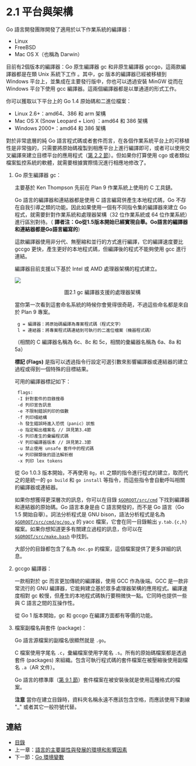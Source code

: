 # 2.1 平台與架構

Go 語言開發團隊開發了適用於以下作業系統的編譯器：

- Linux
- FreeBSD
- Mac OS X（也稱為 Darwin）

目前有2個版本的編譯器：Go 原生編譯器 gc 和非原生編譯器 gccgo，這兩款編譯器都是在類 Unix 系統下工作 。其中，gc 版本的編譯器已經被移植到 Windows 平台上，並集成在主要發行版中，你也可以透過安裝 MinGW 從而在 Windows 平台下使用 gcc 編譯器。這兩個編譯器都是以單通道的形式工作。

你可以獲取以下平台上的 Go 1.4 原始碼和二進位檔案：

- Linux 2.6+：amd64、386 和 arm 架構
- Mac OS X (Snow Leopard + Lion) ：amd64 和 386 架構
- Windows 2000+：amd64 和 386 架構

對於非常底層的純 Go 語言程式碼或者套件而言，在各個作業系統平台上的可移植性是非常強的，只需要將原始碼複製到相應平台上進行編譯即可，或者可以使用交叉編譯來建立目標平台的應用程式（[第 2.2 節](02.2.md)）。但如果你打算使用 cgo 或者類似檔案監控系統的軟體，就需要根據實際情況進行相應地修改了。

1. Go 原生編譯器 gc：

	主要基於 Ken Thompson 先前在 Plan 9 作業系統上使用的 C 工具鏈。

    Go 語言的編譯器和連結器都是使用 C 語言編寫併產生本地程式碼，Go 不存在自我引導之類的功能。因此如果使用一個有不同指令集的編譯器來建立 Go 程式，就需要針對作業系統和處理器架構（32 位作業系統或 64 位作業系統）進行區別對待。（ **譯者注：Go從1.5版本開始已經實現自舉。Go語言的編譯器和連結器都是Go語言編寫的**）

	這款編譯器使用非分代、無壓縮和並行的方式進行編譯，它的編譯速度要比 gccgo 更快，產生更好的本地程式碼，但編譯後的程式不能夠使用 gcc 進行連結。

	編譯器目前支援以下基於 Intel 或 AMD 處理器架構的程式建立。

	![](images/2.1.gc.jpg?raw=true)

	<center>圖2.1 gc 編譯器支援的處理器架構</center>

	當你第一次看到這套命名系統的時候你會覺得很奇葩，不過這些命名都是來自於 Plan 9 專案。

		g = 編譯器：將原始碼編譯為專案程式碼（程式文字）
		l = 連結器：將專案程式碼連結到可執行的二進位檔案（機器程式碼）

	（相關的 C 編譯器名稱為 6c、8c 和 5c，相關的彙編器名稱為 6a、8a 和 5a）

	**標記 (Flags)** 是指可以透過指令行設定可選引數來影響編譯器或連結器的建立過程或得到一個特殊的目標結果。

	可用的編譯器標記如下：

		flags:
		-I 針對套件的目錄搜尋
		-d 列印宣告訊息
		-e 不限制錯誤列印的個數
		-f 列印棧結構
		-h 發生錯誤時進入恐慌（panic）狀態
		-o 指定輸出檔案名 // 詳見第3.4節
		-S 列印產生的彙編程式碼
		-V 列印編譯器版本 // 詳見第2.3節
		-u 禁止使用 unsafe 套件中的程式碼
		-w 列印歸類後的語法解析樹
		-x 列印 lex tokens

	從 Go 1.0.3 版本開始，不再使用 `8g`，`8l` 之類的指令進行程式的建立，取而代之的是統一的 `go build` 和 `go install` 等指令，而這些指令會自動呼叫相關的編譯器或連結器。


	如果你想獲得更深層次的訊息，你可以在目錄 [`$GOROOT/src/cmd`](https://github.com/golang/go/tree/master/src/cmd) 下找到編譯器和連結器的原始碼。Go 語言本身是由 C 語言開發的，而不是 Go 語言（Go 1.5 開始自舉）。詞法分析程式是 GNU bison，語法分析程式是名為 [`$GOROOT/src/cmd/gc/go.y`](https://github.com/golang/go/blob/master/src%2Fcmd%2Finternal%2Fgc%2Fgo.y) 的 yacc 檔案，它會在同一目錄輸出 `y.tab.{c,h}` 檔案。如果你想知道更多有關建立過程的訊息，你可以在 [`$GOROOT/src/make.bash`](https://github.com/golang/go/blob/master/src/make.bash) 中找到。

	大部分的目錄都包含了名為 `doc.go` 的檔案，這個檔案提供了更多詳細的訊息。

2. gccgo 編譯器：

	一款相對於 gc 而言更加傳統的編譯器，使用 GCC 作為後端。GCC 是一款非常流行的 GNU 編譯器，它能夠建立基於眾多處理器架構的應用程式。編譯速度相對 gc 較慢，但產生的本地程式碼執行要稍微快一點。它同時也提供一些與 C 語言之間的互操作性。

	從 Go 1 版本開始，gc 和 gccgo 在編譯方面都有等價的功能。

3. 檔案副檔名與套件 (package)：

	Go 語言源檔案的副檔名很顯然就是 `.go`。

	C 檔案使用字尾名 `.c`，彙編檔案使用字尾名 `.s`。所有的原始碼檔案都是透過套件 (packages) 來組織。包含可執行程式碼的套件檔案在被壓縮後使用副檔名 `.a`（AR 文件）。

	Go 語言的標準庫（[第 9.1 節](09.1.md)）套件檔案在被安裝後就是使用這種格式的檔案。

	**注意** 當你在建立目錄時，資料夾名稱永遠不應該包含空格，而應該使用下劃線 "_" 或者其它一般符號代替。

## 連結

- [目錄](directory.md)
- 上一章：[語言的主要屬性與發展的環境和影響因素](01.2.md)
- 下一節：[Go 環境變數](02.2.md)
